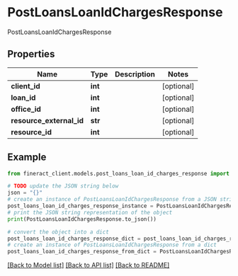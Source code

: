 # PostLoansLoanIdChargesResponse

 PostLoansLoanIdChargesResponse

## Properties

Name | Type | Description | Notes
------------ | ------------- | ------------- | -------------
**client_id** | **int** |  | [optional] 
**loan_id** | **int** |  | [optional] 
**office_id** | **int** |  | [optional] 
**resource_external_id** | **str** |  | [optional] 
**resource_id** | **int** |  | [optional] 

## Example

```python
from fineract_client.models.post_loans_loan_id_charges_response import PostLoansLoanIdChargesResponse

# TODO update the JSON string below
json = "{}"
# create an instance of PostLoansLoanIdChargesResponse from a JSON string
post_loans_loan_id_charges_response_instance = PostLoansLoanIdChargesResponse.from_json(json)
# print the JSON string representation of the object
print(PostLoansLoanIdChargesResponse.to_json())

# convert the object into a dict
post_loans_loan_id_charges_response_dict = post_loans_loan_id_charges_response_instance.to_dict()
# create an instance of PostLoansLoanIdChargesResponse from a dict
post_loans_loan_id_charges_response_from_dict = PostLoansLoanIdChargesResponse.from_dict(post_loans_loan_id_charges_response_dict)
```
[[Back to Model list]](../README.md#documentation-for-models) [[Back to API list]](../README.md#documentation-for-api-endpoints) [[Back to README]](../README.md)


